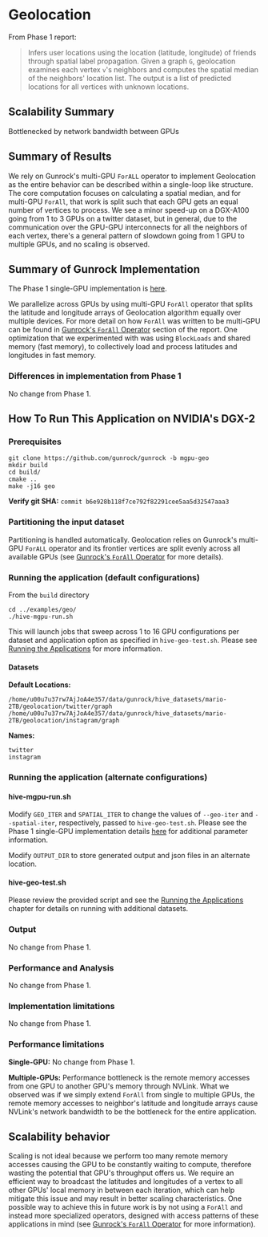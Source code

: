 # Geolocation

From Phase 1 report:

> Infers user locations using the location (latitude, longitude) of friends through spatial label propagation. Given a graph `G`, geolocation examines each vertex `v`'s neighbors and computes the spatial median of the neighbors' location list. The output is a list of predicted locations for all vertices with unknown locations.

## Scalability Summary

Bottlenecked by network bandwidth between GPUs

## Summary of Results

We rely on Gunrock's multi-GPU `ForALL` operator to implement Geolocation as the entire behavior can be described within a single-loop like structure. The core computation focuses on calculating a spatial median, and for multi-GPU `ForAll`, that work is split such that each GPU gets an equal number of vertices to process. We see a minor speed-up on a DGX-A100 going from 1 to 3 GPUs on a twitter dataset, but in general, due to the communication over the GPU-GPU interconnects for all the neighbors of each vertex, there's a general pattern of slowdown going from 1 GPU to multiple GPUs, and no scaling is observed.

## Summary of Gunrock Implementation

The Phase 1 single-GPU implementation is [here](hive_geolocation).

We parallelize across GPUs by using multi-GPU `ForAll` operator that splits the latitude and longitude arrays of Geolocation algorithm equally over multiple devices. For more detail on how `ForAll` was written to be multi-GPU can be found in [Gunrock's `ForAll` Operator](#gunrocks-forall-operator) section of the report. One optimization that we experimented with was using `BlockLoads` and shared memory (fast memory), to collectively load and process latitudes and longitudes in fast memory.

### Differences in implementation from Phase 1

No change from Phase 1.

## How To Run This Application on NVIDIA's DGX-2

### Prerequisites
```
git clone https://github.com/gunrock/gunrock -b mgpu-geo
mkdir build
cd build/
cmake ..
make -j16 geo
```
**Verify git SHA:** `commit b6e928b118f7ce792f82291cee5aa5d32547aaa3`

### Partitioning the input dataset

Partitioning is handled automatically. Geolocation relies on Gunrock's multi-GPU `ForALL` operator and its frontier vertices are split evenly across all available GPUs (see [Gunrock's `ForAll` Operator](#gunrocks-forall-operator) for more details).

### Running the application (default configurations)

From the `build` directory

```
cd ../examples/geo/
./hive-mgpu-run.sh
```

This will launch jobs that sweep across 1 to 16 GPU configurations per dataset and application option as specified in `hive-geo-test.sh`. Please see [Running the Applications](#running-the-applications) for more information.


#### Datasets
**Default Locations:**

```
/home/u00u7u37rw7AjJoA4e357/data/gunrock/hive_datasets/mario-2TB/geolocation/twitter/graph
/home/u00u7u37rw7AjJoA4e357/data/gunrock/hive_datasets/mario-2TB/geolocation/instagram/graph
```

**Names:**

```
twitter
instagram
```

### Running the application (alternate configurations)

#### hive-mgpu-run.sh

Modify `GEO_ITER` and `SPATIAL_ITER` to change the values of `--geo-iter` and `--spatial-iter`, respectively, passed to `hive-geo-test.sh`. Please see the Phase 1 single-GPU implementation details [here](hive_geolocation) for additional parameter information.

Modify `OUTPUT_DIR` to store generated output and json files in an alternate location.

#### hive-geo-test.sh

Please review the provided script and see the [Running the Applications](#running-the-applications) chapter for details on running with additional datasets.

### Output

No change from Phase 1.

### Performance and Analysis

No change from Phase 1.

### Implementation limitations

No change from Phase 1.

### Performance limitations

**Single-GPU:** No change from Phase 1.

**Multiple-GPUs:** Performance bottleneck is the remote memory accesses from one GPU to another GPU's memory through NVLink. What we observed was if we simply extend `ForAll` from single to multiple GPUs, the remote memory accesses to neighbor's latitude and longitude arrays cause NVLink's network bandwidth to be the bottleneck for the entire application.

## Scalability behavior

Scaling is not ideal because we perform too many remote memory accesses causing the GPU to be constantly waiting to compute, therefore wasting the potential that GPU's throughput offers us. We require an efficient way to broadcast the latitudes and longitudes of a vertex to all other GPUs' local memory in between each iteration, which can help mitigate this issue and may result in better scaling characteristics. One possible way to achieve this in future work is by not using a `ForAll` and instead more specialized operators, designed with access patterns of these applications in mind (see [Gunrock's `ForAll` Operator](#gunrocks-forall-operator) for more information).
